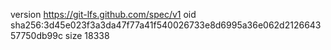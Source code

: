 version https://git-lfs.github.com/spec/v1
oid sha256:3d45e023f3a3da47f77a41f540026733e8d6995a36e062d212664357750db99c
size 18338
